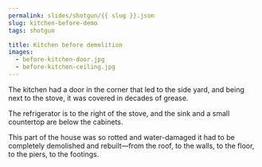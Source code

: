 ```yaml
---
permalink: slides/shotgun/{{ slug }}.json
slug: kitchen-before-demo
tags: shotgun

title: Kitchen before demolition
images:
  - before-kitchen-door.jpg
  - before-kitchen-ceiling.jpg
---
```

The kitchen had a door in the corner that led to the side yard, and being next to the stove, it was covered in decades of grease.

The refrigerator is to the right of the stove, and the sink and a small countertop are below the cabinets.

This part of the house was so rotted and water-damaged it had to be completely demolished and rebuilt—from the roof, to the walls, to the floor, to the piers, to the footings.